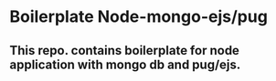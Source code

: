 # Boilerplate Node-mongo-ejs/pug

## This repo. contains boilerplate for node application with mongo db and pug/ejs.
